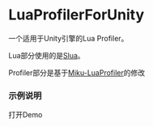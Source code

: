 # LuaProfilerForUnity

一个适用于Unity引擎的Lua Profiler。

Lua部分使用的是[Slua](https://github.com/pangweiwei/slua)。

Profiler部分是基于[Miku-LuaProfiler](https://github.com/leinlin/Miku-LuaProfiler)的修改

### 示例说明

打开Demo